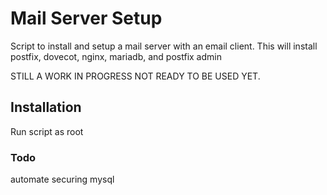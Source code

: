# Mail Server Setup
Script to install and setup a mail server with an email client. This will install postfix, dovecot, nginx, mariadb, and postfix admin

STILL A WORK IN PROGRESS NOT READY TO BE USED YET.
## Installation
Run script as root

### Todo
automate securing mysql